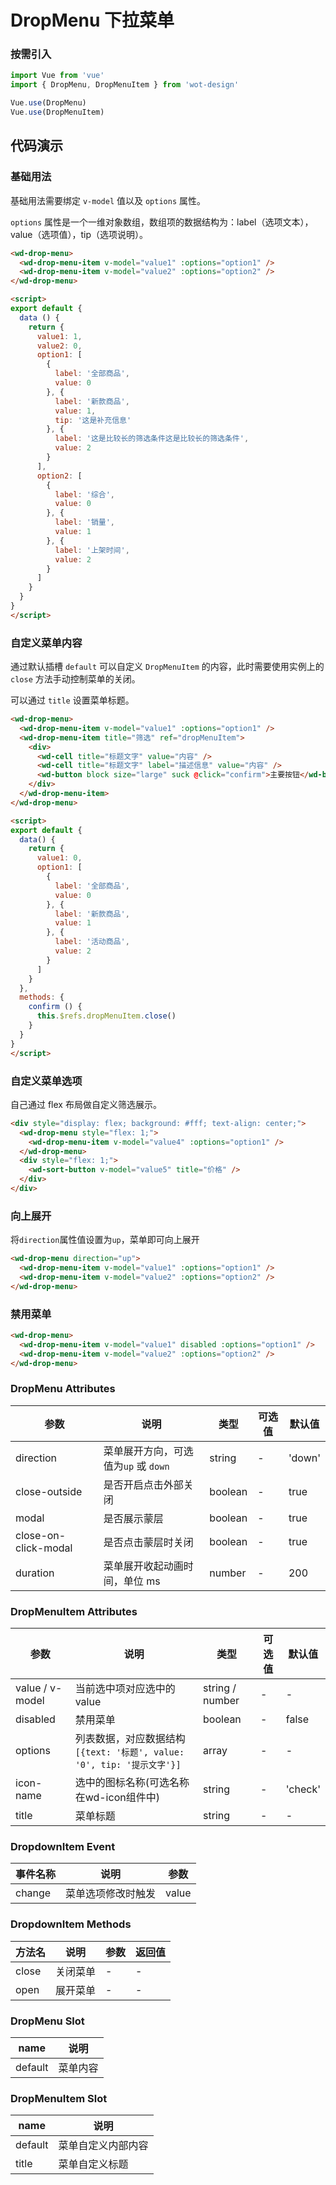 # DropMenu 下拉菜单

### 按需引入

```javascript
import Vue from 'vue'
import { DropMenu, DropMenuItem } from 'wot-design'

Vue.use(DropMenu)
Vue.use(DropMenuItem)
```

## 代码演示

### 基础用法

基础用法需要绑定 `v-model` 值以及 `options` 属性。

 `options` 属性是一个一维对象数组，数组项的数据结构为：label（选项文本），value（选项值），tip（选项说明）。

```html
<wd-drop-menu>
  <wd-drop-menu-item v-model="value1" :options="option1" />
  <wd-drop-menu-item v-model="value2" :options="option2" />
</wd-drop-menu>

<script>
export default {
  data () {
    return {
      value1: 1,
      value2: 0,
      option1: [
        {
          label: '全部商品',
          value: 0
        }, {
          label: '新款商品',
          value: 1,
          tip: '这是补充信息'
        }, {
          label: '这是比较长的筛选条件这是比较长的筛选条件',
          value: 2
        }
      ],
      option2: [
        {
          label: '综合',
          value: 0
        }, {
          label: '销量',
          value: 1
        }, {
          label: '上架时间',
          value: 2
        }
      ]
    }
  }
}
</script>
```

### 自定义菜单内容

通过默认插槽 `default` 可以自定义 `DropMenuItem` 的内容，此时需要使用实例上的 `close` 方法手动控制菜单的关闭。

可以通过 `title` 设置菜单标题。

```html
<wd-drop-menu>
  <wd-drop-menu-item v-model="value1" :options="option1" />
  <wd-drop-menu-item title="筛选" ref="dropMenuItem">
    <div>
      <wd-cell title="标题文字" value="内容" />
      <wd-cell title="标题文字" label="描述信息" value="内容" />
      <wd-button block size="large" suck @click="confirm">主要按钮</wd-button>
    </div>
  </wd-drop-menu-item>
</wd-drop-menu>

<script>
export default {
  data() {
    return {
      value1: 0,
      option1: [
        {
          label: '全部商品',
          value: 0
        }, {
          label: '新款商品',
          value: 1
        }, {
          label: '活动商品',
          value: 2
        }
      ]
    }
  },
  methods: {
    confirm () {
      this.$refs.dropMenuItem.close()
    }
  }
}
</script>
```

### 自定义菜单选项

自己通过 flex 布局做自定义筛选展示。

```html
<div style="display: flex; background: #fff; text-align: center;">
  <wd-drop-menu style="flex: 1;">
    <wd-drop-menu-item v-model="value4" :options="option1" />
  </wd-drop-menu>
  <div style="flex: 1;">
    <wd-sort-button v-model="value5" title="价格" />
  </div>
</div>
```

### 向上展开

将`direction`属性值设置为`up`，菜单即可向上展开

```html
<wd-drop-menu direction="up">
  <wd-drop-menu-item v-model="value1" :options="option1" />
  <wd-drop-menu-item v-model="value2" :options="option2" />
</wd-drop-menu>
```

### 禁用菜单

```html
<wd-drop-menu>
  <wd-drop-menu-item v-model="value1" disabled :options="option1" />
  <wd-drop-menu-item v-model="value2" :options="option2" />
</wd-drop-menu>
```

### DropMenu Attributes

| 参数      | 说明                                 | 类型      | 可选值       | 默认值   |
|---------- |------------------------------------ |---------- |------------- |-------- |
| direction | 菜单展开方向，可选值为`up` 或 `down` | string | - | 'down' |
| close-outside | 是否开启点击外部关闭 | boolean | - | true |
| modal | 是否展示蒙层 | boolean | - | true |
| close-on-click-modal | 是否点击蒙层时关闭 | boolean | - | true |
| duration | 菜单展开收起动画时间，单位 ms | number | - | 200 |

### DropMenuItem Attributes

| 参数      | 说明                                 | 类型      | 可选值       | 默认值   |
|---------- |------------------------------------ |---------- |------------- |-------- |
| value / v-model | 当前选中项对应选中的 value | string / number | - | - |
| disabled | 禁用菜单 | boolean | - | false |
| options | 列表数据，对应数据结构 `[{text: '标题', value: '0', tip: '提示文字'}]` | array | - | - |
| icon-name | 选中的图标名称(可选名称在wd-icon组件中) | string | - | 'check' |
| title | 菜单标题 | string | - | - |

### DropdownItem Event

| 事件名称      | 说明                                 | 参数     |
|------------- |------------------------------------ |--------- |
| change | 菜单选项修改时触发 | value |

### DropdownItem Methods

| 方法名 | 说明 | 参数 | 返回值 |
|------|------|------|------|
| close | 关闭菜单 | - | - |
| open | 展开菜单 | - | - |

### DropMenu Slot

| name      | 说明       |
|------------- |----------- |
| default | 菜单内容 |

### DropMenuItem Slot

| name      | 说明       |
|------------- |----------- |
| default | 菜单自定义内部内容 |
| title | 菜单自定义标题 |
